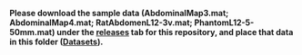 **Please download the sample data (AbdominalMap3.mat; AbdominalMap4.mat; 
RatAbdomenL12-3v.mat; PhantomL12-5-50mm.mat) under the 
[releases](https://github.com/rehmanali1994/IMPACT/releases) 
tab for this repository, and place that data in this folder 
([Datasets](https://github.com/rehmanali1994/IMPACT/tree/main/Datasets/)).**

